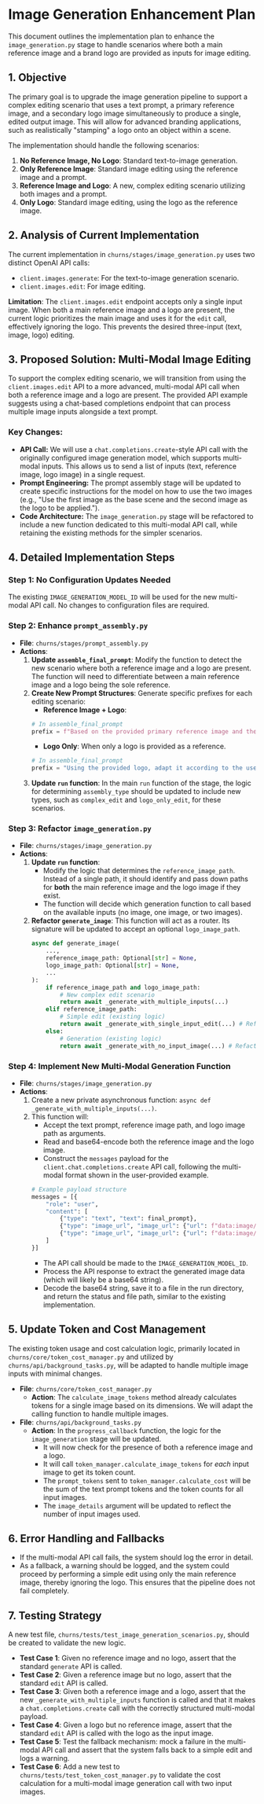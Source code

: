 # Image Generation Enhancement Plan

This document outlines the implementation plan to enhance the `image_generation.py` stage to handle scenarios where both a main reference image and a brand logo are provided as inputs for image editing.

## 1. Objective

The primary goal is to upgrade the image generation pipeline to support a complex editing scenario that uses a text prompt, a primary reference image, and a secondary logo image simultaneously to produce a single, edited output image. This will allow for advanced branding applications, such as realistically "stamping" a logo onto an object within a scene.

The implementation should handle the following scenarios:
1.  **No Reference Image, No Logo**: Standard text-to-image generation.
2.  **Only Reference Image**: Standard image editing using the reference image and a prompt.
3.  **Reference Image and Logo**: A new, complex editing scenario utilizing both images and a prompt.
4.  **Only Logo**: Standard image editing, using the logo as the reference image.

## 2. Analysis of Current Implementation

The current implementation in `churns/stages/image_generation.py` uses two distinct OpenAI API calls:
- `client.images.generate`: For the text-to-image generation scenario.
- `client.images.edit`: For image editing.

**Limitation**: The `client.images.edit` endpoint accepts only a single input image. When both a main reference image and a logo are present, the current logic prioritizes the main image and uses it for the `edit` call, effectively ignoring the logo. This prevents the desired three-input (text, image, logo) editing.

## 3. Proposed Solution: Multi-Modal Image Editing

To support the complex editing scenario, we will transition from using the `client.images.edit` API to a more advanced, multi-modal API call when both a reference image and a logo are present. The provided API example suggests using a chat-based completions endpoint that can process multiple image inputs alongside a text prompt.

### Key Changes:
- **API Call:** We will use a `chat.completions.create`-style API call with the originally configured image generation model, which supports multi-modal inputs. This allows us to send a list of inputs (text, reference image, logo image) in a single request.
- **Prompt Engineering:** The prompt assembly stage will be updated to create specific instructions for the model on how to use the two images (e.g., "Use the first image as the base scene and the second image as the logo to be applied.").
- **Code Architecture:** The `image_generation.py` stage will be refactored to include a new function dedicated to this multi-modal API call, while retaining the existing methods for the simpler scenarios.

## 4. Detailed Implementation Steps

### Step 1: No Configuration Updates Needed
The existing `IMAGE_GENERATION_MODEL_ID` will be used for the new multi-modal API call. No changes to configuration files are required.

### Step 2: Enhance `prompt_assembly.py`

- **File**: `churns/stages/prompt_assembly.py`
- **Actions**:
    1.  **Update `assemble_final_prompt`**: Modify the function to detect the new scenario where both a reference image and a logo are present. The function will need to differentiate between a main reference image and a logo being the sole reference.
    2.  **Create New Prompt Structures**: Generate specific prefixes for each editing scenario:
        - **Reference Image + Logo**:
        ```python
        # In assemble_final_prompt
        prefix = f"Based on the provided primary reference image and the secondary image as a logo, modify it according to the user instruction '{instruction_text}' to achieve the following detailed visual concept:  "
        ```
        - **Logo Only**: When only a logo is provided as a reference.
        ```python
        # In assemble_final_prompt
        prefix = "Using the provided logo, adapt it according to the user instruction '{instruction_text}' to achieve the following detailed visual concept:  "
        ```
    3.  **Update `run` function**: In the main `run` function of the stage, the logic for determining `assembly_type` should be updated to include new types, such as `complex_edit` and `logo_only_edit`, for these scenarios.

### Step 3: Refactor `image_generation.py`

- **File**: `churns/stages/image_generation.py`
- **Actions**:
    1.  **Update `run` function**:
        - Modify the logic that determines the `reference_image_path`. Instead of a single path, it should identify and pass down paths for **both** the main reference image and the logo image if they exist.
        - The function will decide which generation function to call based on the available inputs (no image, one image, or two images).
    2.  **Refactor `generate_image`**: This function will act as a router. Its signature will be updated to accept an optional `logo_image_path`.
        ```python
        async def generate_image(
            ...,
            reference_image_path: Optional[str] = None,
            logo_image_path: Optional[str] = None,
            ...
        ):
            if reference_image_path and logo_image_path:
                # New complex edit scenario
                return await _generate_with_multiple_inputs(...)
            elif reference_image_path:
                # Simple edit (existing logic)
                return await _generate_with_single_input_edit(...) # Refactored existing edit logic
            else:
                # Generation (existing logic)
                return await _generate_with_no_input_image(...) # Refactored existing generation logic
        ```

### Step 4: Implement New Multi-Modal Generation Function

- **File**: `churns/stages/image_generation.py`
- **Actions**:
    1.  Create a new private asynchronous function: `async def _generate_with_multiple_inputs(...)`.
    2.  This function will:
        - Accept the text prompt, reference image path, and logo image path as arguments.
        - Read and base64-encode both the reference image and the logo image.
        - Construct the `messages` payload for the `client.chat.completions.create` API call, following the multi-modal format shown in the user-provided example.
        ```python
        # Example payload structure
        messages = [{
            "role": "user",
            "content": [
                {"type": "text", "text": final_prompt},
                {"type": "image_url", "image_url": {"url": f"data:image/jpeg;base64,{base64_ref_image}"}},
                {"type": "image_url", "image_url": {"url": f"data:image/png;base64,{base64_logo_image}"}},
            ]
        }]
        ```
        - The API call should be made to the `IMAGE_GENERATION_MODEL_ID`.
        - Process the API response to extract the generated image data (which will likely be a base64 string).
        - Decode the base64 string, save it to a file in the run directory, and return the status and file path, similar to the existing implementation.

## 5. Update Token and Cost Management

The existing token usage and cost calculation logic, primarily located in `churns/core/token_cost_manager.py` and utilized by `churns/api/background_tasks.py`, will be adapted to handle multiple image inputs with minimal changes.

- **File**: `churns/core/token_cost_manager.py`
  - **Action**: The `calculate_image_tokens` method already calculates tokens for a single image based on its dimensions. We will adapt the calling function to handle multiple images.
- **File**: `churns/api/background_tasks.py`
  - **Action**: In the `progress_callback` function, the logic for the `image_generation` stage will be updated.
    - It will now check for the presence of both a reference image and a logo.
    - It will call `token_manager.calculate_image_tokens` for *each* input image to get its token count.
    - The `prompt_tokens` sent to `token_manager.calculate_cost` will be the sum of the text prompt tokens and the token counts for all input images.
    - The `image_details` argument will be updated to reflect the number of input images used.

## 6. Error Handling and Fallbacks
- If the multi-modal API call fails, the system should log the error in detail.
- As a fallback, a warning should be logged, and the system could proceed by performing a simple edit using only the main reference image, thereby ignoring the logo. This ensures that the pipeline does not fail completely.

## 7. Testing Strategy

A new test file, `churns/tests/test_image_generation_scenarios.py`, should be created to validate the new logic.

- **Test Case 1**: Given no reference image and no logo, assert that the standard `generate` API is called.
- **Test Case 2**: Given a reference image but no logo, assert that the standard `edit` API is called.
- **Test Case 3**: Given both a reference image and a logo, assert that the new `_generate_with_multiple_inputs` function is called and that it makes a `chat.completions.create` call with the correctly structured multi-modal payload.
- **Test Case 4**: Given a logo but no reference image, assert that the standard `edit` API is called with the logo as the input image.
- **Test Case 5**: Test the fallback mechanism: mock a failure in the multi-modal API call and assert that the system falls back to a simple edit and logs a warning.
- **Test Case 6**: Add a new test to `churns/tests/test_token_cost_manager.py` to validate the cost calculation for a multi-modal image generation call with two input images. 